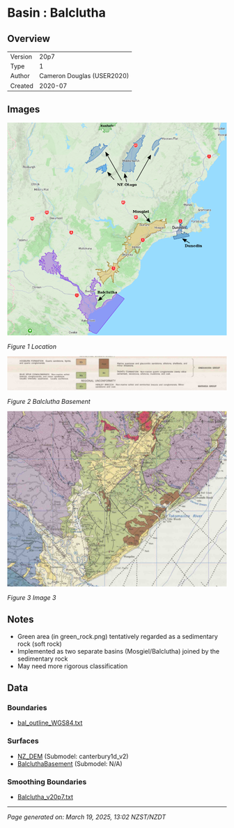 # Basin : Balclutha

## Overview
|         |                     |
|---------|---------------------|
| Version | 20p7           |
| Type    | 1        |
| Author  | Cameron Douglas (USER2020)            |
| Created | 2020-07           |


## Images
![](../images/basins/SI_se.png)

*Figure 1 Location*

![](../images/basins/green_class.png)

*Figure 2 Balclutha Basement*

![](../images/basins/green_rock.png)

*Figure 3 Image 3*


## Notes
- Green area (in green_rock.png) tentatively regarded as a sedimentary rock (soft rock)
- Implemented as two separate basins (Mosgiel/Balclutha) joined by the sedimentary rock
- May need more rigorous classification

## Data
### Boundaries
- [bal_outline_WGS84.txt](https://github.com/ucgmsim/Velocity-Model/tree/main/Data/USER20_BASINS/bal_outline_WGS84.txt)

### Surfaces
- [NZ_DEM](https://github.com/ucgmsim/Velocity-Model/tree/main/Data/DEM/NZ_DEM_HD.in) (Submodel: canterbury1d_v2)
- [BalcluthaBasement](https://github.com/ucgmsim/Velocity-Model/tree/main/Data/USER20_BASINS/bal_proj_WGS84.in) (Submodel: N/A)

### Smoothing Boundaries
- [Balclutha_v20p7.txt](https://github.com/ucgmsim/Velocity-Model/tree/main/Data/Boundaries/Smoothing/Balclutha_v20p7.txt)

---
*Page generated on: March 19, 2025, 13:02 NZST/NZDT*
